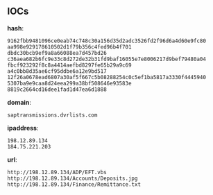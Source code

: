 
## IOCs

__hash__:

```text
9162fbb9481096ce0eab74c748c30a156d35d2adc3526fd2f96d6a4d60e9fc80
aa998e929178610502d1f79b356c4fed96b4f701
dbdc30bcb9ef9a8a66088ea7d457bd26
c36aea682b6fc9e33c8d272de32b31fd9baf16055e7e8006217d9bef79480a04
fbcf923292f8c8a4414aefbd8297fe65b29a9c69
a4c0bb8d35ae6cf95ddbe6a12e9bd517
12f26a0678ead6807a30af5f667c5b08288254c0c5ef1ba5817a3330f4445940
5307ba9e9caa8d24eea299a38bf508646e93583e
8819c2664cd16dee1fad1d47ea6d1888
```
__domain__:

```text
saptransmissions.dvrlists.com
```
__ipaddress__:

```text
198.12.89.134
184.75.221.203
```
__url__:

```text
http://198.12.89.134/ADP/EFT.vbs
http://198.12.89.134/Accounts/Deposits.jpg
http://198.12.89.134/Finance/Remittance.txt
```